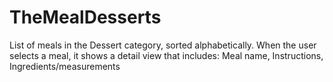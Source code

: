 # TheMealDesserts
List of meals in the Dessert category, sorted alphabetically. When the user selects a meal,  it shows a detail view that includes: Meal name, Instructions, Ingredients/measurements
